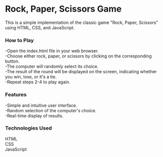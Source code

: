 # Rock, Paper, Scissors Game
This is a simple implementation of the classic game "Rock, Paper, Scissors" using HTML, CSS, and JavaScript.

### How to Play
-Open the index.html file in your web browser.<br/>
-Choose either rock, paper, or scissors by clicking on the corresponding button.<br/>
-The computer will randomly select its choice.<br/>
-The result of the round will be displayed on the screen, indicating whether you win, lose, or it's a tie.<br/>
-Repeat steps 2-4 to play again.<br/>

### Features
-Simple and intuitive user interface.<br/>
-Random selection of the computer's choice.<br/>
-Real-time display of results.<br/>

### Technologies Used
HTML<br/>
CSS<br/>
JavaScript
